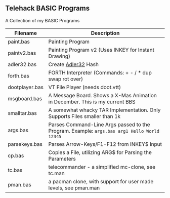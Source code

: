 ﻿## Telehack BASIC Programs
A Collection of my BASIC Programs

| Filename       | Description                                                                                |
| -------------- | ------------------------------------------------------------------------------------------ |
| paint.bas      | Painting Program                                                                           |
| paintv2.bas    | Painting Program v2 (Uses INKEY for Instant Drawing)                                       |
| adler32.bas    | Create [Adler32](https://en.wikipedia.org/wiki/Adler-32) Hash                              |
| forth.bas      | FORTH Interpreter (Commands: + - / * dup swap rot over)                                    |
| dootplayer.bas | VT File Player (needs doot.vtt)                                                            |
| msgboard.bas   | A Message Board. Shows a X-Mas Animation in December. This is my current BBS               |
| smalltar.bas   | A somewhat whacky TAR Implementation. Only Supports Files smaller than 1k                  |
| args.bas       | Parses Command-Line Args passed to the Program. Example: `args.bas arg1 Hello World 12345` |
| parsekeys.bas  | Parses Arrow-Keys/F1-F12 from INKEY$ Input                                                 |
| cp.bas         | Copies a File, utilizing ARG$ for Parsing the Parameters                                   |
| tc.bas         | telecommander - a simplified mc-clone, see tc.man                                          |
| pman.bas       | a pacman clone, with support for user made levels, see pman.man                            |